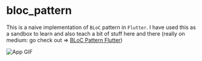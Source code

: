 # bloc_pattern

This is a naive implementation of `BLoC` pattern in `Flutter`. I have used this as a sandbox
to learn and also teach a bit of stuff here and there (really on medium: go check
out => [BLoC Pattern Flutter](m-zaink.github.io/cv))


![App GIF](https://media.giphy.com/media/ZY2NyLCCESeWAsolbw/200w_d.gif)
